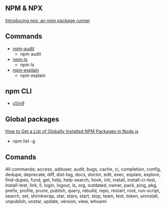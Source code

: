 ## NPM & NPX
[Introducing npx: an npm package runner](https://medium.com/@maybekatz/introducing-npx-an-npm-package-runner-55f7d4bd282b)

## Commands
* [npm-audit](https://docs.npmjs.com/cli/v9/commands/npm-audit)
  * npm audit <package>
* [npm-ls](https://docs.npmjs.com/cli/v7/commands/npm-ls#all)
  * npm ls
* [npm-explain](https://docs.npmjs.com/cli/v7/commands/npm-explain)
  * npm explain <package>

## npm CLI
* [cli/v9](https://docs.npmjs.com/cli/v9)

## Global packages
[How to Get a List of Globally Installed NPM Packages in Node.js](https://www.knowledgehut.com/blog/web-development/using-npm-list-global-packages)
  * npm list -g

## Comands
All commands:
    access, adduser, audit, bugs, cache, ci,
    completion, config, dedupe, deprecate, diff,
    dist-tag, docs, doctor, edit, exec, explain,
    explore, find-dupes, fund, get, help,
    help-search, hook, init, install,
    install-ci-test, install-test, link, ll, login,
    logout, ls, org, outdated, owner, pack, ping,
    pkg, prefix, profile, prune, publish, query,
    rebuild, repo, restart, root, run-script,
    search, set, shrinkwrap, star, stars, start,
    stop, team, test, token, uninstall, unpublish,
    unstar, update, version, view, whoami